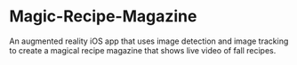 # Magic-Recipe-Magazine
An augmented reality iOS app that uses image detection and image tracking to create a magical recipe magazine that shows live video of fall recipes. 
